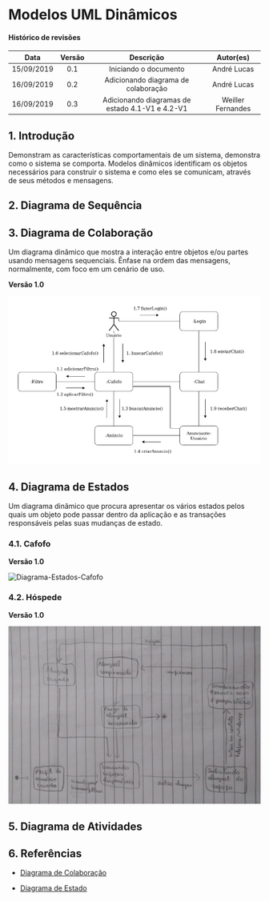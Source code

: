 # Modelos UML Dinâmicos

#### Histórico de revisões
|    Data    | Versão |       Descrição       |    Autor(es)     |
| :--------: | :----: | :-------------------: | :--------------: |
| 15/09/2019 |  0.1   | Iniciando o documento | André Lucas |
| 16/09/2019 |  0.2   | Adicionando diagrama de colaboração | André Lucas |
| 16/09/2019 |  0.3   | Adicionando diagramas de estado 4.1-V1 e 4.2-V1 | Weiller Fernandes |

## 1. Introdução

Demonstram as características comportamentais de um sistema, demonstra como o sistema se comporta. Modelos dinâmicos identificam os objetos necessários para construir o sistema e como eles se comunicam, através de seus métodos e mensagens.

## 2. Diagrama de Sequência

## 3. Diagrama de Colaboração

Um diagrama dinâmico que mostra a interação entre objetos e/ou partes usando mensagens sequenciais. Ênfase na ordem das mensagens, normalmente, com foco em um cenário de uso.

**Versão 1.0**

![Diagrama-Contribuição](img/diagrama_colaboracao.png)

## 4. Diagrama de Estados

Um diagrama dinâmico que procura apresentar os vários estados pelos quais um objeto pode passar dentro da aplicação e as transações responsáveis pelas suas mudanças de estado.

### 4.1. Cafofo

**Versão 1.0**

![Diagrama-Estados-Cafofo](img/diagrama_estados_cafofo_V1.jpg)

### 4.2. Hóspede

**Versão 1.0**

![Diagrama-Estados-Hospede](img/diagrama_estados_hospede_V1.jpg)

## 5. Diagrama de Atividades

## 6. Referências

- [Diagrama de Colaboração](https://www.uml-diagrams.org/communication-diagrams.html)

- [Diagrama de Estado](http://www.dsc.ufcg.edu.br/~jacques/cursos/map/html/uml/diagramas/estado/diag_estados.htm)

